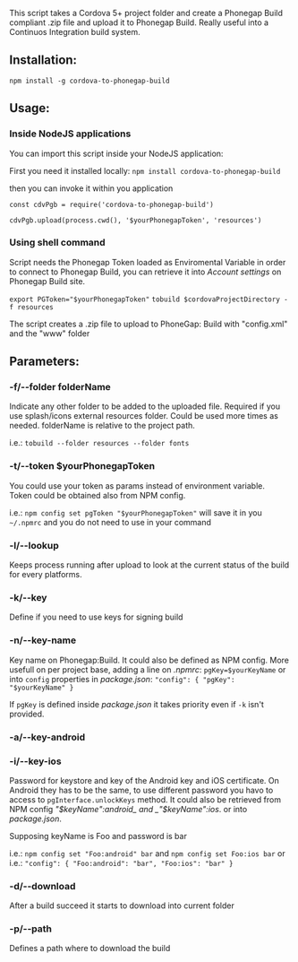 This script takes a Cordova 5+ project folder and create a Phonegap Build compliant .zip file and upload it to Phonegap Build.
Really useful into a Continuos Integration build system.

## Installation:
`npm install -g cordova-to-phonegap-build`

## Usage:

### Inside NodeJS applications
You can import this script inside your NodeJS application:

First you need it installed locally:
`npm install cordova-to-phonegap-build`

then you can invoke it within you application

```
const cdvPgb = require('cordova-to-phonegap-build')

cdvPgb.upload(process.cwd(), '$yourPhonegapToken', 'resources')
```

### Using shell command

Script needs the Phonegap Token loaded as Enviromental Variable in order to connect to Phonegap Build, you can retrieve it into _Account settings_ on Phonegap Build site.

`export PGToken="$yourPhonegapToken"`
`tobuild $cordovaProjectDirectory -f resources`

The script creates a .zip file to upload to PhoneGap: Build with "config.xml" and the "www" folder


## Parameters:

### -f/--folder folderName
Indicate any other folder to be added to the uploaded file. Required if you use splash/icons external resources folder.
Could be used more times as needed. folderName is relative to the project path.

i.e.: `tobuild --folder resources --folder fonts`

### -t/--token $yourPhonegapToken
You could use your token as params instead of environment variable.  
Token could be obtained also from NPM config.

i.e.: `npm config set pgToken "$yourPhonegapToken"`
will save it in you `~/.npmrc` and you do not need to use in your command

### -l/--lookup
Keeps process running after upload to look at the current status of the build for every platforms.

### -k/--key
Define if you need to use keys for signing build

### -n/--key-name
Key name on Phonegap:Build.
It could also be defined as NPM config.
More usefull on per project base, adding a line on _.npmrc_: `pgKey=$yourKeyName` or
into `config` properties in _package.json_: `"config": { "pgKey": "$yourKeyName" }`

If `pgKey` is defined inside _package.json_ it takes priority even if `-k` isn't provided.

### -a/--key-android
### -i/--key-ios
Password for keystore and key of the Android key and iOS certificate.
On Android they has to be the same, to use different password you havo to access to `pgInterface.unlockKeys` method.
It could also be retrieved from NPM config _"$keyName":android_ and _"$keyName":ios_. or into _package.json_.

Supposing keyName is Foo and password is bar

i.e.: `npm config set "Foo:android" bar` and `npm config set Foo:ios bar`
or
i.e.: `"config": { "Foo:android": "bar", "Foo:ios": "bar" }`

### -d/--download
After a build succeed it starts to download into current folder

### -p/--path
Defines a path where to download the build
